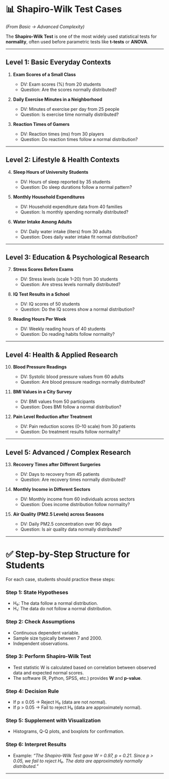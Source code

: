 # 📊 Shapiro-Wilk Test Cases

*(From Basic → Advanced Complexity)*

The **Shapiro-Wilk Test** is one of the most widely used statistical tests for **normality**, often used before parametric tests like **t-tests** or **ANOVA**.

---

## **Level 1: Basic Everyday Contexts**

1. **Exam Scores of a Small Class**

   * DV: Exam scores (%) from 20 students
   * Question: Are the scores normally distributed?

2. **Daily Exercise Minutes in a Neighborhood**

   * DV: Minutes of exercise per day from 25 people
   * Question: Is exercise time normally distributed?

3. **Reaction Times of Gamers**

   * DV: Reaction times (ms) from 30 players
   * Question: Do reaction times follow a normal distribution?

---

## **Level 2: Lifestyle & Health Contexts**

4. **Sleep Hours of University Students**

   * DV: Hours of sleep reported by 35 students
   * Question: Do sleep durations follow a normal pattern?

5. **Monthly Household Expenditures**

   * DV: Household expenditure data from 40 families
   * Question: Is monthly spending normally distributed?

6. **Water Intake Among Adults**

   * DV: Daily water intake (liters) from 30 adults
   * Question: Does daily water intake fit normal distribution?

---

## **Level 3: Education & Psychological Research**

7. **Stress Scores Before Exams**

   * DV: Stress levels (scale 1–20) from 30 students
   * Question: Are stress levels normally distributed?

8. **IQ Test Results in a School**

   * DV: IQ scores of 50 students
   * Question: Do the IQ scores show a normal distribution?

9. **Reading Hours Per Week**

   * DV: Weekly reading hours of 40 students
   * Question: Do reading habits follow normality?

---

## **Level 4: Health & Applied Research**

10. **Blood Pressure Readings**

    * DV: Systolic blood pressure values from 60 adults
    * Question: Are blood pressure readings normally distributed?

11. **BMI Values in a City Survey**

    * DV: BMI values from 50 participants
    * Question: Does BMI follow a normal distribution?

12. **Pain Level Reduction after Treatment**

    * DV: Pain reduction scores (0–10 scale) from 30 patients
    * Question: Do treatment results follow normality?

---

## **Level 5: Advanced / Complex Research**

13. **Recovery Times after Different Surgeries**

    * DV: Days to recovery from 45 patients
    * Question: Are recovery times normally distributed?

14. **Monthly Income in Different Sectors**

    * DV: Monthly income from 60 individuals across sectors
    * Question: Does income distribution follow normality?

15. **Air Quality (PM2.5 Levels) across Seasons**

    * DV: Daily PM2.5 concentration over 90 days
    * Question: Is air quality data normally distributed?

---

# ✅ Step-by-Step Structure for Students

For each case, students should practice these steps:

### **Step 1: State Hypotheses**

* H₀: The data follow a normal distribution.
* H₁: The data do not follow a normal distribution.

### **Step 2: Check Assumptions**

* Continuous dependent variable.
* Sample size typically between 7 and 2000.
* Independent observations.

### **Step 3: Perform Shapiro-Wilk Test**

* Test statistic W is calculated based on correlation between observed data and expected normal scores.
* The software (R, Python, SPSS, etc.) provides **W** and **p-value**.

### **Step 4: Decision Rule**

* If p ≤ 0.05 → Reject H₀ (data are not normal).
* If p > 0.05 → Fail to reject H₀ (data are approximately normal).

### **Step 5: Supplement with Visualization**

* Histograms, Q-Q plots, and boxplots for confirmation.

### **Step 6: Interpret Results**

* Example:
  *“The Shapiro-Wilk Test gave W = 0.97, p = 0.21. Since p > 0.05, we fail to reject H₀. The data are approximately normally distributed.”*

---
